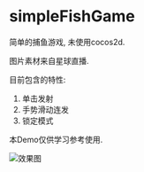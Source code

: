 # simpleFishGame
简单的捕鱼游戏, 未使用cocos2d.

图片素材来自星球直播.

目前包含的特性:

1. 单击发射
2. 手势滑动连发
3. 锁定模式


本Demo仅供学习参考使用.

![效果图](https://github.com/changjianfeishui/simpleFishGame/raw/master/1.gif)

